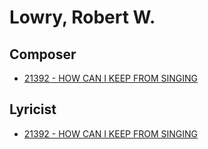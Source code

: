 # Lowry, Robert W.

## Composer

- [21392 - HOW CAN I KEEP FROM SINGING](/hymns/21392.md)

## Lyricist

- [21392 - HOW CAN I KEEP FROM SINGING](/hymns/21392.md)

